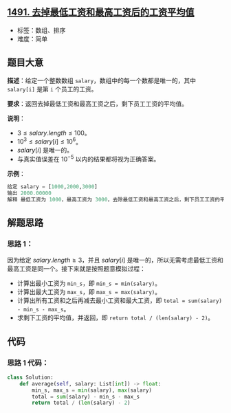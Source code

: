 ## [1491. 去掉最低工资和最高工资后的工资平均值](https://leetcode-cn.com/problems/average-salary-excluding-the-minimum-and-maximum-salary/)

- 标签：数组、排序
- 难度：简单

## 题目大意

**描述**：给定一个整数数组 `salary`，数组中的每一个数都是唯一的，其中 `salary[i]` 是第 `i` 个员工的工资。

**要求**：返回去掉最低工资和最高工资之后，剩下员工工资的平均值。

**说明**：

- $3 \le salary.length \le 100$。
- $10^3 \le salary[i] \le 10^6$。
- $salary[i]$ 是唯一的。
- 与真实值误差在 $10^{-5}$ 以内的结果都将视为正确答案。

**示例**：

```Python
给定 salary = [1000,2000,3000]
输出 2000.00000
解释 最低工资为 1000，最高工资为 3000，去除最低工资和最高工资之后，剩下员工工资的平均值为 2000 / 1 = 2000
```

## 解题思路

### 思路 1：

因为给定 $salary.length \ge 3$，并且 $salary[i]$ 是唯一的，所以无需考虑最低工资和最高工资是同一个。接下来就是按照题意模拟过程：

- 计算出最小工资为 `min_s`，即 `min_s = min(salary)`。
- 计算出最大工资为 `max_s`，即 `max_s = max(salary)`。
- 计算出所有工资和之后再减去最小工资和最大工资，即 `total = sum(salary) - min_s - max_s`。
- 求剩下工资的平均值，并返回，即 `return total / (len(salary) - 2)`。

## 代码

### 思路 1 代码：

```Python
class Solution:
    def average(self, salary: List[int]) -> float:
        min_s, max_s = min(salary), max(salary)
        total = sum(salary) - min_s - max_s
        return total / (len(salary) - 2)
```

